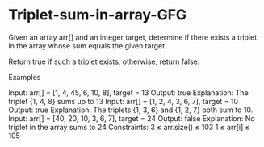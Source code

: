 # Triplet-sum-in-array-GFG
Given an array arr[] and an integer target, determine if there exists a triplet in the array whose sum equals the given target.

Return true if such a triplet exists, otherwise, return false.

Examples

Input: arr[] = [1, 4, 45, 6, 10, 8], target = 13 
Output: true 
Explanation: The triplet {1, 4, 8} sums up to 13
Input: arr[] = [1, 2, 4, 3, 6, 7], target = 10 
Output: true 
Explanation: The triplets {1, 3, 6} and {1, 2, 7} both sum to 10. 
Input: arr[] = [40, 20, 10, 3, 6, 7], target = 24 
Output: false 
Explanation: No triplet in the array sums to 24
Constraints:
3 ≤ arr.size() ≤ 103
1 ≤ arr[i] ≤ 105

